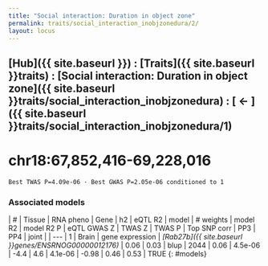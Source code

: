 ```yaml
---
title: "Social interaction: Duration in object zone"
permalink: traits/social_interaction_inobjzonedura/2/ 
layout: locus
---
```


## [Hub]({{ site.baseurl }}) : [Traits]({{ site.baseurl }}traits) : [Social interaction: Duration in object zone]({{ site.baseurl }}traits/social_interaction_inobjzonedura) :  [ ← ]({{ site.baseurl }}traits/social_interaction_inobjzonedura/1) 

# chr18:67,852,416-69,228,016

`Best TWAS P=4.09e-06 · Best GWAS P=2.05e-06 conditioned to 1`

<script>
Plotly.d3.csv("../2.cond.csv", function(data){ processData(data) } );
</script><div id="graph"></div>

### Associated models

| # | Tissue | RNA pheno | Gene | h2 | eQTL R2 | model | # weights | model R2 | model R2 P | eQTL GWAS Z | TWAS Z | TWAS P | Top SNP corr | PP3 | PP4 | joint |
| --- |
1 | Brain | gene expression | *[Rab27b]({{ site.baseurl }}genes/ENSRNOG00000012176)* | 0.06 | 0.03 | blup | 2044 | 0.06 | 4.5e-06 | -4.4 | 4.6 | 4.1e-06 | -0.98 | 0.46 | 0.53 | TRUE
{: #models}

